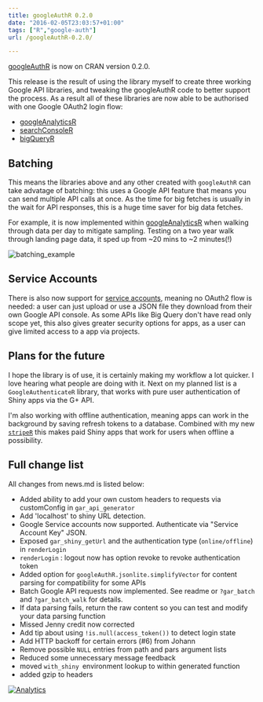 ```yaml
---
title: googleAuthR 0.2.0
date: "2016-02-05T23:03:57+01:00"
tags: ["R","google-auth"]
url: /googleAuthR-0.2.0/

---
```


[googleAuthR](https://github.com/MarkEdmondson1234/googleAuthR) is now on CRAN version 0.2.0.

This release is the result of using the library myself to create three working Google API libraries, and tweaking the googleAuthR code to better support the process.  As a result all of these libraries are now able to be authorised with one Google OAuth2 login flow:

* [googleAnalyticsR](https://github.com/MarkEdmondson1234/googleAnalyticsR_public)
* [searchConsoleR](https://github.com/MarkEdmondson1234/searchConsoleR)
* [bigQueryR](https://github.com/MarkEdmondson1234/bigQueryR)

## Batching 

This means the libraries above and any other created with `googleAuthR` can take advatage of batching: this uses a Google API feature that means you can send multiple API calls at once.  As the time for big fetches is usually in the wait for API responses, this is a huge time saver for big data fetches.  

For example, it is now implemented within [googleAnalyticsR](https://github.com/MarkEdmondson1234/googleAnalyticsR_public) when walking through data per day to mitigate sampling.  Testing on a two year walk through landing page data, it sped up from ~20 mins to ~2 minutes(!)

![batching_example](../images/batch_example.png)

## Service Accounts

There is also now support for [service accounts](https://developers.google.com/identity/protocols/OAuth2ServiceAccount), meaning no OAuth2 flow is needed: a user can just upload or use a JSON file they download from their own Google API console.  As some APIs like Big Query don't have read only scope yet, this also gives greater security options for apps, as a user can give limited access to a app via projects. 

## Plans for the future

I hope the library is of use, it is certainly making my workflow a lot quicker.  I love hearing what people are doing with it.  Next on my planned list is a `GoogleAuthenticateR` library, that works with pure user authentication of Shiny apps via the G+ API. 

I'm also working with offline authentication, meaning apps can work in the background by saving refresh tokens to a database.  Combined with my new [`stripeR`](https://github.com/MarkEdmondson1234/stripeR) this makes paid Shiny apps that work for users when offline a possibility. 

## Full change list

All changes from news.md is listed below:

* Added ability to add your own custom headers to requests via customConfig in `gar_api_generator`
* Add 'localhost' to shiny URL detection.
* Google Service accounts now supported. Authenticate via "Service Account Key" JSON.
* Exposed `gar_shiny_getUrl` and the authentication type (`online/offline`) in `renderLogin`
* `renderLogin` : logout now has option revoke to revoke authentication token
* Added option for `googleAuthR.jsonlite.simplifyVector` for content parsing for compatibility for some APIs
* Batch Google API requests now implemented. See readme or `?gar_batch` and `?gar_batch_walk` for details.
* If data parsing fails, return the raw content so you can test and modify your data parsing function
* Missed Jenny credit now corrected
* Add tip about using `!is.null(access_token())` to detect login state
* Add HTTP backoff for certain errors (#6) from Johann
* Remove possible `NULL` entries from path and pars argument lists
* Reduced some unnecessary message feedback
* moved `with_shiny `environment lookup to within generated function
* added gzip to headers


[![Analytics](https://ga-beacon.appspot.com/UA-73050356-1/115064340704113209584/googleAuthR/v0.2.0)](https://github.com/MarkEdmondson1234/googleAuthR)


